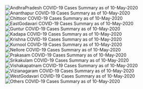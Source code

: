
<img src="https://deepuhub.github.io/COVID-19/GraphsGenerated/10-May-2020/AndhraPradesh_10-May-2020.jpg" alt="AndhraPradesh COVID-19 Cases Summary as of 10-May-2020">
 <br>										  
<img src="https://deepuhub.github.io/COVID-19/GraphsGenerated/10-May-2020/Ananthapur_10-May-2020.jpg" alt="Ananthapur COVID-19 Cases Summary as of 10-May-2020">
 <br>										  
<img src="https://deepuhub.github.io/COVID-19/GraphsGenerated/10-May-2020/Chittoor_10-May-2020.jpg" alt="Chittoor COVID-19 Cases Summary as of 10-May-2020">
 <br>										  
<img src="https://deepuhub.github.io/COVID-19/GraphsGenerated/10-May-2020/EastGodavari_10-May-2020.jpg" alt="EastGodavari COVID-19 Cases Summary as of 10-May-2020">
 <br>										  
<img src="https://deepuhub.github.io/COVID-19/GraphsGenerated/10-May-2020/Guntur_10-May-2020.jpg" alt="Guntur COVID-19 Cases Summary as of 10-May-2020">
 <br>										  
<img src="https://deepuhub.github.io/COVID-19/GraphsGenerated/10-May-2020/Kadapa_10-May-2020.jpg" alt="Kadapa COVID-19 Cases Summary as of 10-May-2020">
 <br>										  
<img src="https://deepuhub.github.io/COVID-19/GraphsGenerated/10-May-2020/Krishna_10-May-2020.jpg" alt="Krishna COVID-19 Cases Summary as of 10-May-2020">
 <br>										  
<img src="https://deepuhub.github.io/COVID-19/GraphsGenerated/10-May-2020/Kurnool_10-May-2020.jpg" alt="Kurnool COVID-19 Cases Summary as of 10-May-2020">
 <br>										  
<img src="https://deepuhub.github.io/COVID-19/GraphsGenerated/10-May-2020/Nellore_10-May-2020.jpg" alt="Nellore COVID-19 Cases Summary as of 10-May-2020">
 <br>										  
<img src="https://deepuhub.github.io/COVID-19/GraphsGenerated/10-May-2020/Prakasam_10-May-2020.jpg" alt="Prakasam COVID-19 Cases Summary as of 10-May-2020">
 <br>										  
<img src="https://deepuhub.github.io/COVID-19/GraphsGenerated/10-May-2020/Srikakulam_10-May-2020.jpg" alt="Srikakulam COVID-19 Cases Summary as of 10-May-2020">
 <br>										  
<img src="https://deepuhub.github.io/COVID-19/GraphsGenerated/10-May-2020/Vishakapatnam_10-May-2020.jpg" alt="Vishakapatnam COVID-19 Cases Summary as of 10-May-2020">
 <br>										  
<img src="https://deepuhub.github.io/COVID-19/GraphsGenerated/10-May-2020/Vizianagaram_10-May-2020.jpg" alt="Vizianagaram COVID-19 Cases Summary as of 10-May-2020">
 <br>										  
<img src="https://deepuhub.github.io/COVID-19/GraphsGenerated/10-May-2020/WestGodavari_10-May-2020.jpg" alt="WestGodavari COVID-19 Cases Summary as of 10-May-2020">
 <br>
 <img src="https://deepuhub.github.io/COVID-19/GraphsGenerated/10-May-2020/Others_10-May-2020.jpg" alt="Others COVID-19 Cases Summary as of 10-May-2020">
 <br>

